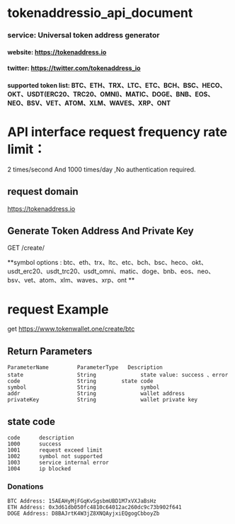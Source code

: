 # tokenaddressio_api_document

###  service:   Universal token address generator

#### website:   https://tokenaddress.io

#### twitter:   https://twitter.com/tokenaddress_io

#### supported token list: BTC、ETH、TRX、LTC、ETC、BCH、BSC、HECO、OKT、USDT(ERC20、TRC20、OMNI)、MATIC、DOGE、BNB、EOS、NEO、BSV、VET、ATOM、XLM、WAVES、XRP、ONT

# API interface request frequency rate limit：
  2 times/second And 1000 times/day ,No authentication required.
  
## request domain
  https://tokenaddress.io
  
## Generate Token Address And Private Key

  GET   /create/<symbol>

  **symbol options : btc、eth、trx、ltc、etc、bch、bsc、heco、okt、usdt_erc20、usdt_trc20、usdt_omni、matic、doge、bnb、eos、neo、bsv、vet、atom、xlm、waves、xrp、ont **

  # request Example
  get https://www.tokenwallet.one/create/btc

## Return Parameters
    ParameterName         ParameterType	  Description
    state                 String			  state value: success 、error
    code                  String        state code
    symbol                String			  symbol
    addr                  String			  wallet address
    privateKey            String			  wallet private key

## state code
    code      description
    1000      success
    1001      request exceed limit
    1002      symbol not supported
    1003      service internal error
    1004      ip blocked
 
### Donations
    BTC Address: 15AEAHyMjFGqKvSgsbmUBD1M7xVXJaBsHz
    ETH Address: 0x3d61db050fc4810c64012ac260dc9c73b902f641
    DOGE Address: D8BAJrtK4W3jZ8XNQAyjxiEQgogCbboyZb

  
